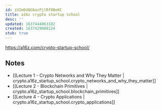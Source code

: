 ```yaml
---
id: iUIm6UQGbacPjlRf8BeKC
title: a16z crypto startup school
desc: ''
updated: 1637444063182
created: 1637429008124
stub: true
---
```


https://a16z.com/crypto-startup-school/

## Notes

* [[Lecture 1 - Crypto Networks and Why They Matter | crypto.a16z_startup_school.crypto_networks_and_why_they_matter]]
* [[Lecture 2 - Blockchain Primitives | crypto.a16z_startup_school.blockchain_primitives]]
* [[Lecture 4 - Crypto Applications | crypto.a16z_startup_school.crypto_applications]]
